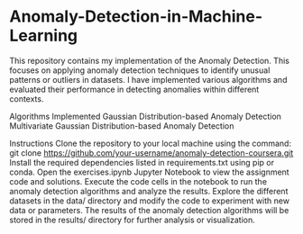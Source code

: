 # Anomaly-Detection-in-Machine-Learning
This repository contains my implementation of the Anomaly Detection. This focuses on applying anomaly detection techniques to identify unusual patterns or outliers in datasets. I have implemented various algorithms and evaluated their performance in detecting anomalies within different contexts.

Algorithms Implemented
Gaussian Distribution-based Anomaly Detection
Multivariate Gaussian Distribution-based Anomaly Detection

Instructions
Clone the repository to your local machine using the command: git clone https://github.com/your-username/anomaly-detection-coursera.git
Install the required dependencies listed in requirements.txt using pip or conda.
Open the exercises.ipynb Jupyter Notebook to view the assignment code and solutions.
Execute the code cells in the notebook to run the anomaly detection algorithms and analyze the results.
Explore the different datasets in the data/ directory and modify the code to experiment with new data or parameters.
The results of the anomaly detection algorithms will be stored in the results/ directory for further analysis or visualization.

